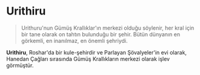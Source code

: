# Urithiru

> Urithuru'nun Gümüş Krallıklar'ın merkezi olduğu söylenir, her kral için bir tane olarak on tahtın bulunduğu bir şehir. Bütün dünyanın en görkemli, en inanılmaz, en önemli şehriydi.

**Urithiru**, Roshar'da bir kule-şehirdir ve Parlayan Şövalyeler'in evi olarak, Hanedan Çağları sırasında Gümüş Krallıkların merkezi olarak işlev görmüştür.
